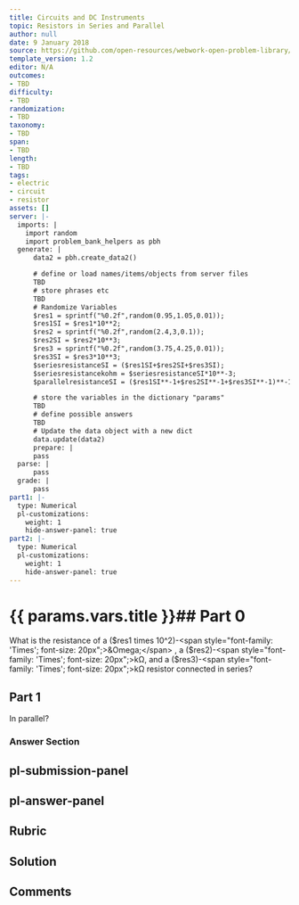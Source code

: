 ```yaml
---
title: Circuits and DC Instruments
topic: Resistors in Series and Parallel
author: null
date: 9 January 2018
source: https://github.com/open-resources/webwork-open-problem-library/tree/master/Contrib/BrockPhysics/College_Physics_Urone/21.Circuits_and_DC_Instruments/21-01.Resistors_in_Series_and_Parallel/NU_U17_21_01_002.pg
template_version: 1.2
editor: N/A
outcomes:
- TBD
difficulty:
- TBD
randomization:
- TBD
taxonomy:
- TBD
span:
- TBD
length:
- TBD
tags:
- electric
- circuit
- resistor
assets: []
server: |-
  imports: |
    import random
    import problem_bank_helpers as pbh
  generate: |
      data2 = pbh.create_data2()

      # define or load names/items/objects from server files
      TBD
      # store phrases etc
      TBD
      # Randomize Variables
      $res1 = sprintf("%0.2f",random(0.95,1.05,0.01));
      $res1SI = $res1*10**2;
      $res2 = sprintf("%0.2f",random(2.4,3,0.1));
      $res2SI = $res2*10**3;
      $res3 = sprintf("%0.2f",random(3.75,4.25,0.01));
      $res3SI = $res3*10**3;
      $seriesresistanceSI = ($res1SI+$res2SI+$res3SI);
      $seriesresistancekohm = $seriesresistanceSI*10**-3;
      $parallelresistanceSI = ($res1SI**-1+$res2SI**-1+$res3SI**-1)**-1;

      # store the variables in the dictionary "params"
      TBD
      # define possible answers
      TBD
      # Update the data object with a new dict
      data.update(data2)
      prepare: |
      pass
  parse: |
      pass
  grade: |
      pass
part1: |-
  type: Numerical
  pl-customizations:
    weight: 1
    hide-answer-panel: true
part2: |-
  type: Numerical
  pl-customizations:
    weight: 1
    hide-answer-panel: true
---
```


# {{ params.vars.title }}## Part 0 
What is the resistance of a ($res1 times 10^2)-<span style="font-family: 'Times'; font-size: 20px";>&Omega;</span> , a ($res2)-<span style="font-family: 'Times'; font-size: 20px";>k&Omega;</span>, and a ($res3)-<span style="font-family: 'Times'; font-size: 20px";>k&Omega;</span> resistor connected in series? 
## Part 1 
In parallel? 


### Answer Section 


## pl-submission-panel 


## pl-answer-panel 


## Rubric 


## Solution 


## Comments 



